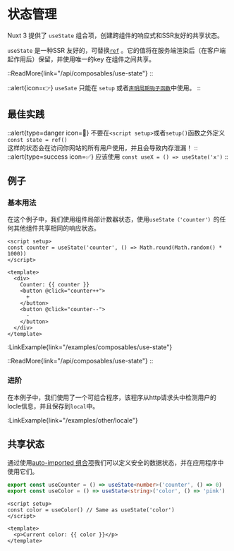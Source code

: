 # 状态管理

Nuxt 3 提供了 `useState` 组合项，创建跨组件的响应式和SSR友好的共享状态。

`useState` 是一种SSR 友好的，可替换[`ref`](https://vuejs.org/api/reactivity-core.html#ref) 。它的值将在服务端渲染后（在客户端起作用后）保留，并使用唯一的key 在组件之间共享。

::ReadMore{link="/api/composables/use-state"}
::

::alert{icon=👉}
`useSate` 只能在 `setup` 或者[`声明周期钩子函数`](https://vuejs.org/api/composition-api-lifecycle.html#composition-api-lifecycle-hooks)中使用。
::

## 最佳实践

::alert{type=danger icon=🚨}
不要在`<script setup>`或者`setup()`函数之外定义`const state = ref()`<br>
这样的状态会在访问你网站的所有用户使用，并且会导致内存泄漏！
::
::alert{type=success icon=✅}
应该使用 `const useX = () => useState('x')`
::

## 例子

### 基本用法

在这个例子中，我们使用组件局部计数器状态，使用`useState（'counter'）`的任何其他组件共享相同的响应状态。

```vue [app.vue]
<script setup>
const counter = useState('counter', () => Math.round(Math.random() * 1000))
</script>

<template>
  <div>
    Counter: {{ counter }}
    <button @click="counter++">
      +
    </button>
    <button @click="counter--">
      -
    </button>
  </div>
</template>
```

:LinkExample{link="/examples/composables/use-state"}

::ReadMore{link="/api/composables/use-state"}
::

### 进阶

在本例子中，我们使用了一个可组合程序，该程序从http请求头中检测用户的locle信息，并且保存到`local`中。

:LinkExample{link="/examples/other/locale"}

## 共享状态

通过使用[auto-imported 组合项](/guide/directory-structure/composables)我们可以定义安全的数据状态，并在应用程序中使用它们。

```ts [composables/states.ts]
export const useCounter = () => useState<number>('counter', () => 0)
export const useColor = () => useState<string>('color', () => 'pink')
```

```vue [app.vue]
<script setup>
const color = useColor() // Same as useState('color')
</script>

<template>
  <p>Current color: {{ color }}</p>
</template>
```
